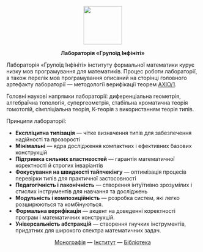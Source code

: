 <p align="center">
<picture>
<source media="(prefers-color-scheme: dark)" srcset="https://avatars.githubusercontent.com/u/17128096?s=400&u=66a63d4cdd9625b2b4b37d724cc00fe6401e5bd8&v=4">
<img src="https://avatars.githubusercontent.com/u/17128096?s=400&u=66a63d4cdd9625b2b4b37d724cc00fe6401e5bd8&v=4" width=100 lt="N2O.DEV">
</picture>
</p>

<p align="center"><strong>Лабораторія «Групоїд Інфініті»</strong></p>

<p>Лабораторія «Групоїд Інфініті»</strong> інституту формальної математики курує низку мов програмування для математиків.
   Процес роботи лабораторії, а також перелік мов програмування описаний на сторінці головного артефакту лабораторії &mdash; методології
   верифікації теорем <a href="https://axio.groupoid.space">AXIO/1</a>.</p>

<p>Головні наукові напрямки лабораторії: диференціальна геометрія, алгебраїчна топологія, супергеометрія,
   стабільна хроматична теорія гомотопій, сімпліціальна теорія, К-теорія з використанням теорія типів.</p>

<p>Принципи лабораторії:</p>

<ul><li><b>Експліцитна типізація</b> — чітке визначення типів для забезпечення надійності та прозорості</li>
    <li><b>Мінімальні</b> — ядра дослідження компактних і ефективних базових конструкцій</li>
    <li><b>Підтримка сильних властивостей</b> — гарантія математичної коректності й строгих інваріантів</li>
    <li><b>Фокусування на швидкості тайпчекінгу</b> — оптимізація процесів перевірки типів для практичної застосовності</li>
    <li><b>Педагогічність і лаконічність</b> — створення інтуїтивно зрозумілих і стислих інструментів для навчання та досліджень</li>
    <li><b>Модульність і композиційність</b> — розробка систем, які легко розширюються та комбінуються.</li>
    <li><b>Формальна верифікація</b> — акцент на доведенні коректності програм і математичних конструкцій.</li>
    <li><b>Універсальність абстракцій</b> — створення гнучких інструментів, придатних для широкого спектра математичних задач.</li>
</ul>

<p align="center">
<a href="https://axio.groupoid.space/">Монографія</a> —
<a href="https://groupoid.space/institute/index.htm">Інститут</a> —
<a href="https://anders.groupoid.space/lib/">Бібліотека</a>
</p>

